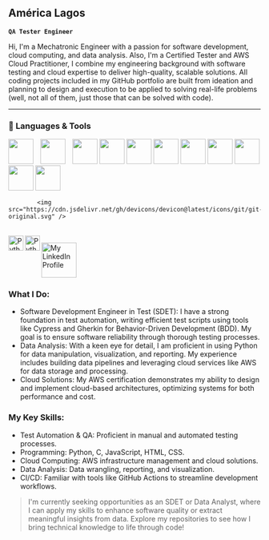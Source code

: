 ## América Lagos
**`QA Tester Engineer`**


Hi, I'm a Mechatronic Engineer with a passion for software development, cloud computing, and data analysis. Also, I'm a Certified Tester and AWS Cloud Practitioner, I combine my engineering background with software testing and cloud expertise to deliver high-quality, scalable solutions. All coding projects included in my GitHub portfolio are built from ideation and planning to design and execution to be applied to solving real-life problems (well, not all of them, just those that can be solved with code).

---

### 🧰 Languages & Tools
 
<p align="left">
 <img src="https://cdn.jsdelivr.net/gh/devicons/devicon@latest/icons/python/python-original-wordmark.svg" width="50" height="auto" style="padding-right: 10px;"/>
 
 <img src="https://cdn.jsdelivr.net/gh/devicons/devicon@latest/icons/c/c-plain.svg"  width="50" height="auto" style="padding-right: 10px;"/>
 <img src="https://cdn.jsdelivr.net/gh/devicons/devicon@latest/icons/javascript/javascript-original.svg"  width="50" height="auto"/>
 <img src="https://cdn.jsdelivr.net/gh/devicons/devicon@latest/icons/html5/html5-plain-wordmark.svg"  width="50" height="auto"/>
 <img src="https://cdn.jsdelivr.net/gh/devicons/devicon@latest/icons/css3/css3-plain-wordmark.svg"  width="50" height="auto"/>
 <img src="https://cdn.jsdelivr.net/gh/devicons/devicon@latest/icons/azuredevops/azuredevops-original.svg"  width="50" height="auto"/>
 <img src="https://portfolio-america-lagos.s3.amazonaws.com/icons-github-portfolio/cypress-icon-1024x1022-1sbqakuv.png" width="50" height="auto"/>
 <img src="https://cdn.jsdelivr.net/gh/devicons/devicon@latest/icons/jira/jira-original.svg"  width="50" height="auto"/>
 <img src="https://cdn.jsdelivr.net/gh/devicons/devicon@latest/icons/pytest/pytest-original-wordmark.svg"  width="50" height="auto"/>
 <img src="https://cdn.jsdelivr.net/gh/devicons/devicon@latest/icons/git/git-original.svg" width="50" height="auto"/>
 <img src="https://cdn.jsdelivr.net/gh/devicons/devicon@latest/icons/amazonwebservices/amazonwebservices-plain-wordmark.svg" width="50" height="auto"/>
</p>


            <img src="https://cdn.jsdelivr.net/gh/devicons/devicon@latest/icons/git/git-original.svg" />
          

<br/>

<img align="left" alt="Python" width="30px" src="https://portfolio-america-lagos.s3.amazonaws.com/icons-github-portfolio/python.png" style="max-width: 100%;"/>
<img align="left" alt="Python" width="30px" src="https://portfolio-america-lagos.s3.amazonaws.com/icons-github-portfolio/python.png" width="70" height="auto"/>
<p align="left">
  <a href="https://www.linkedin.com/in/america-lagos-hernández-576a10206" target="_blank">
    <img src="https://portfolio-america-lagos.s3.amazonaws.com/icons-github-portfolio/linkedin.png" alt="My LinkedIn Profile" width="70" height="auto"/>
  </a>
</p>



### What I Do:
  + Software Development Engineer in Test (SDET): I have a strong foundation in test automation, writing efficient test scripts using tools like Cypress and Gherkin for Behavior-Driven Development (BDD). My goal is to ensure software reliability through thorough testing processes.
  + Data Analysis: With a keen eye for detail, I am proficient in using Python for data manipulation, visualization, and reporting. My experience includes building data pipelines and leveraging cloud services like AWS for data storage and processing.
  + Cloud Solutions: My AWS certification demonstrates my ability to design and implement cloud-based architectures, optimizing systems for both performance and cost.

### My Key Skills:
  + Test Automation & QA: Proficient in manual and automated testing processes.
  + Programming: Python, C, JavaScript, HTML, CSS.
  + Cloud Computing: AWS infrastructure management and cloud solutions.
  + Data Analysis: Data wrangling, reporting, and visualization.
  + CI/CD: Familiar with tools like GitHub Actions to streamline development workflows.

> I'm currently seeking opportunities as an SDET or Data Analyst, where I can apply my skills to enhance software quality or extract meaningful insights from data. Explore my repositories to see how I bring technical knowledge to life through code!
<!--
[![My LinkedIn Profile](https://portfolio-america-lagos.s3.amazonaws.com/icons-github-portfolio/linkedin.png)](www.linkedin.com/in/america-lagos-hernández-576a10206)
<a href="www.linkedin.com/in/america-lagos-hernández-576a10206"><img alt="LinkedIn icon" title="My LinkedIn Profile" src="https://portfolio-america-lagos.s3.amazonaws.com/icons-github-portfolio/linkedin.png"/></a></p>
Here are some ideas to get you started:

- 🔭 I’m currently working on ...
- 🌱 I’m currently learning ...
- 👯 I’m looking to collaborate on ...
- 🤔 I’m looking for help with ...
- 💬 Ask me about ...
- 📫 How to reach me: ...
- 😄 Pronouns: ...
- ⚡ Fun fact: ...
-->
